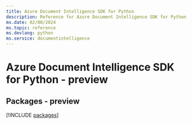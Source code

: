 ```yaml
---
title: Azure Document Intelligence SDK for Python
description: Reference for Azure Document Intelligence SDK for Python
ms.date: 02/08/2024
ms.topic: reference
ms.devlang: python
ms.service: documentintelligence
---
```

# Azure Document Intelligence SDK for Python - preview
## Packages - preview
[!INCLUDE [packages](document-intelligence-index.md)]